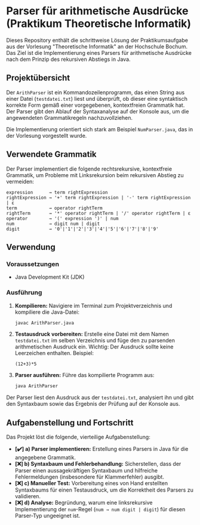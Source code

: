 # Parser für arithmetische Ausdrücke (Praktikum Theoretische Informatik)

Dieses Repository enthält die schrittweise Lösung der Praktikumsaufgabe aus der Vorlesung "Theoretische Informatik" an der Hochschule Bochum. Das Ziel ist die Implementierung eines Parsers für arithmetische Ausdrücke nach dem Prinzip des rekursiven Abstiegs in Java.

## Projektübersicht

Der `ArithParser` ist ein Kommandozeilenprogramm, das einen String aus einer Datei (`testdatei.txt`) liest und überprüft, ob dieser eine syntaktisch korrekte Form gemäß einer vorgegebenen, kontextfreien Grammatik hat. Der Parser gibt den Ablauf der Syntaxanalyse auf der Konsole aus, um die angewendeten Grammatikregeln nachzuvollziehen.

Die Implementierung orientiert sich stark am Beispiel `NumParser.java`, das in der Vorlesung vorgestellt wurde.

## Verwendete Grammatik

Der Parser implementiert die folgende rechtsrekursive, kontextfreie Grammatik, um Probleme mit Linksrekursion beim rekursiven Abstieg zu vermeiden:

```gram
expression      → term rightExpression
rightExpression → '+' term rightExpression | '-' term rightExpression | ε
term            → operator rightTerm
rightTerm       → '*' operator rightTerm | '/' operator rightTerm | ε
operator        → '(' expression ')' | num
num             → digit num | digit
digit           → '0'|'1'|'2'|'3'|'4'|'5'|'6'|'7'|'8'|'9'
```

## Verwendung

### Voraussetzungen
* Java Development Kit (JDK)

### Ausführung
1.  **Kompilieren:** Navigiere im Terminal zum Projektverzeichnis und kompiliere die Java-Datei:
    ```sh
    javac ArithParser.java
    ```

2.  **Testausdruck vorbereiten:** Erstelle eine Datei mit dem Namen `testdatei.txt` im selben Verzeichnis und füge den zu parsenden arithmetischen Ausdruck ein. Wichtig: Der Ausdruck sollte keine Leerzeichen enthalten. Beispiel:
    ```
    (12+3)*5
    ```

3.  **Parser ausführen:** Führe das kompilierte Programm aus:
    ```sh
    java ArithParser
    ```

Der Parser liest den Ausdruck aus der `testdatei.txt`, analysiert ihn und gibt den Syntaxbaum sowie das Ergebnis der Prüfung auf der Konsole aus.

## Aufgabenstellung und Fortschritt

Das Projekt löst die folgende, vierteilige Aufgabenstellung:

-   **[✔️] a) Parser implementieren:** Erstellung eines Parsers in Java für die angegebene Grammatik.
-   **[❌] b) Syntaxbaum und Fehlerbehandlung:** Sicherstellen, dass der Parser einen aussagekräftigen Syntaxbaum und hilfreiche Fehlermeldungen (insbesondere für Klammerfehler) ausgibt.
-   **[❌] c) Manueller Test:** Vorbereitung eines von Hand erstellten Syntaxbaums für einen Testausdruck, um die Korrektheit des Parsers zu validieren.
-   **[❌] d) Analyse:** Begründung, warum eine linksrekursive Implementierung der `num`-Regel (`num → num digit | digit`) für diesen Parser-Typ ungeeignet ist.